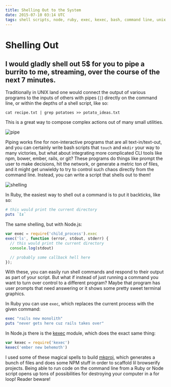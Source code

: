 ```yaml
---
title: Shelling Out to the System
date: 2015-07-10 03:14 UTC
tags: shell scripts, node, ruby, exec, kexec, bash, command line, unix
---
```


# Shelling Out
## I would gladly shell out 5$ for you to pipe a burrito to me, streaming, over the course of the next 7 minutes.

Traditionally in UNIX land one would connect the output of various programs to the inputs of others with pipes (`|`) directly on the command line, or within the depths of a shell script, like so:

`cat recipe.txt | grep potatoes >> potato_ideas.txt`

This is a great way to compose complex actions out of many small utilities.

![pipe](pipe.png)

Piping works fine for non-interactive programs that are all text-in/text-out, and you can certainly write bash scripts that `touch` and `mkdir` your way to many victories, but what about integrating more complicated CLI tools like npm, bower, ember, rails, or git? These programs do things like prompt the user to make decisions, hit the network, or generate a metric ton of files, and it might get unwieldy to try to control such chaos directly from the command line. Instead, you can write a script that shells out to them!

![shelling](shelling.png)

In Ruby, the easiest way to shell out a command is to put it backticks, like so:

```ruby
# this would print the current directory
puts `ls`
```

The same shelling, but with Node.js:

```javascript
var exec = require('child_process').exec
exec('ls', function (error, stdout, stderr) {
  // this would print the current directory
  console.log(stdout)

  // probably some callback hell here
});
```

With these, you can easily run shell commands and respond to their output as part of your script. But what if instead of just running a command you want to turn over control to a different program? Maybe that program has user prompts that need answering or it shows some pretty sweet terminal graphics.

In Ruby you can use `exec`, which replaces the current process with the given command:

```ruby
exec "rails new monolith"
puts "never gets here cuz rails takes over"
```

In Node.js there is the [kexec](https://www.npmjs.com/package/kexec) module, which does the exact same thing:

```javascript
var kexec = require('kexec')
kexec('ember new behemoth')
```

I used some of these magical spells to build [mkproj](https://github.com/coleww/mkproj), which generates a bunch of files and does some NPM stuff in order to scaffold lil browserify projects. Being able to run code on the command line from a Ruby or Node script opens up tons of possibilities for destroying your computer in a for loop! Reader beware!